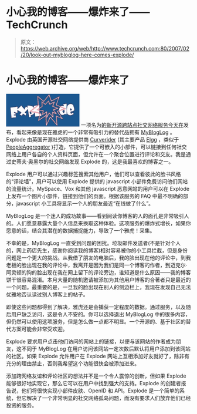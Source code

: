 # 小心我的博客——爆炸来了——TechCrunch

> 原文：<https://web.archive.org/web/http://www.techcrunch.com:80/2007/02/20/look-out-mybloglog-here-comes-explode/>

# 小心我的博客——爆炸来了

[![](img/c550d094b786edca0570d21c2c9c847c.png)](https://web.archive.org/web/20220811172901/http://explode.elgg.org/) 一项名为[的新开源跨站点社交网络服务今天在](https://web.archive.org/web/20220811172901/http://explode.elgg.org/)发布，看起来像是现在雅虎的一个非常有吸引力的替代品拥有 [MyBlogLog](https://web.archive.org/web/20220811172901/http://mybloglog.com/) 。Explode 由英国开源社交网络提供商 [Curverider](https://web.archive.org/web/20220811172901/http://curverider.co.uk/) (其主要产品 [Elgg](https://web.archive.org/web/20220811172901/http://elgg.org/) ，类似于 [PeopleAggregator](https://web.archive.org/web/20220811172901/http://peopleaggregator.com/) )打造，它提供了一个可嵌入的小部件，可以链接到任何社交网络上用户各自的个人资料页面，但允许在一个聚合位置进行评论和交友。我是通过史蒂夫·奥黑尔的社交网络发现 Explode 的，这是我最喜欢的博客之一。

 Explode 用户可以通过兴趣标签搜索其他用户，他们可以查看彼此的脸书风格的“评论墙”，用户可以使用 Explode 提供的 javascript 小部件免费访问他们网站的流量统计。MySpace、Vox 和其他 javascript 恶意网站的用户可以在 Explode 上发布一个图片小部件，链接到他们的页面。根据该服务的 FAQ 中最不明确的部分，javascript 小工具将显示一个人的朋友最近“在线做了什么”。

MyBlogLog 是一个迷人的成功故事——看到阅读你博客的人的面孔是非常吸引人的。人们愿意暴露大量个人信息来换取这种体验。这项服务的爆炸式增长，如果你愿意的话，结合其潜在的数据捕捉能力，导致了一个雅虎！采集。

不幸的是，MyBlogLog 一直受到问题的困扰。垃圾邮件发送者(不是针对个人的，网上药店先生，感谢你阅读我的博客)相对容易被你的小工具拦截，但是身份问题是一个更大的挑战。从我借了朋友的电脑后，我的脸出现在他的评论中，到我老板的脸出现在我的评论中，我离开是因为我们是同一个博客的作者，到迈克尔·阿灵顿的狗的脸出现在我在网上留下的评论旁边，谁知道是什么原因——我的博客饼干很容易混淆。本月大量的随机邀请被添加为其他用户博客的合著者只是最近的一个问题。最重要的是，一旦我的脸出现在别人的侧边栏上，我现在发现自己无法优雅地否认读过别人博客上的帖子。

即使这些问题都得到了解决，雅虎还是会捕获一定程度的数据。通过服务，以及随后用户缺乏访问，这是令人不安的。你可以选择退出 MyBlogLog 中的很多内容，但仍然可以使用这项服务，但是怎么做一点都不明显。一个开源的、基于社区的替代方案可能会非常受欢迎。

Explode 要求用户点击他们访问的网站上的链接，以便与该网站的作者成为朋友，这不同于 MyBlogLog 在用户访问该网站一定次数后默认将用户添加到该网站的社区。如果 Explode 允许用户在 Explode 网站上互相添加好友就好了，除非有充分的理由禁止，否则我希望这个功能很快会被添加进来。

添加跨网络友谊和评论社区的想法并不是一个令人震惊的创新，但如果 Explode 能够很好地实现它，那么它可以在用户中找到强大的支持。Explode 的创建者报告说，他们将很快实现小部件皮肤、OpenID 和 API。Explode 是一个简单的系统，但它解决了一个非常明显的社交网络孤岛问题，而没有要求人们放弃他们已经投资的服务。